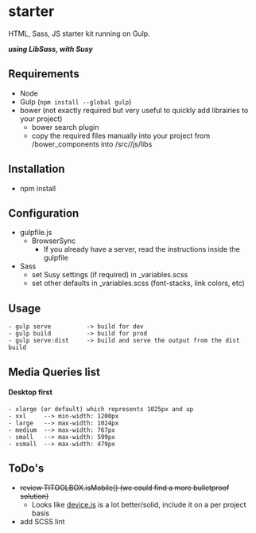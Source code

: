 starter
=======

HTML, Sass, JS starter kit running on Gulp. 

***using LibSass, with Susy***

## Requirements
 - Node
 - Gulp (```npm install --global gulp```)
 - bower (not exactly required but very useful to quickly add librairies to your project)
	- bower search plugin
	- copy the required files manually into your project from /bower_components into /src//js/libs

## Installation
- npm install

## Configuration
- gulpfile.js
	- BrowserSync
		- If you already have a server, read the instructions inside the gulpfile
- Sass
	- set Susy settings (if required) in _variables.scss
	- set other defaults in _variables.scss (font-stacks, link colors, etc)

## Usage
```Shell
- gulp serve          -> build for dev
- gulp build          -> build for prod
- gulp serve:dist     -> build and serve the output from the dist build
```

## Media Queries list
#### Desktop first
```
- xlarge (or default) which represents 1025px and up
- xxl     --> min-width: 1200px
- large   --> max-width: 1024px
- medium  --> max-width: 767px
- small   --> max-width: 599px
- xsmall  --> max-width: 479px
```

## ToDo's
- ~~review TITOOLBOX.isMobile() (we could find a more bulletproof solution)~~
	- Looks like [device.js](https://github.com/matthewhudson/device.js) is a lot better/solid, include it on a per project basis
- add SCSS lint 
